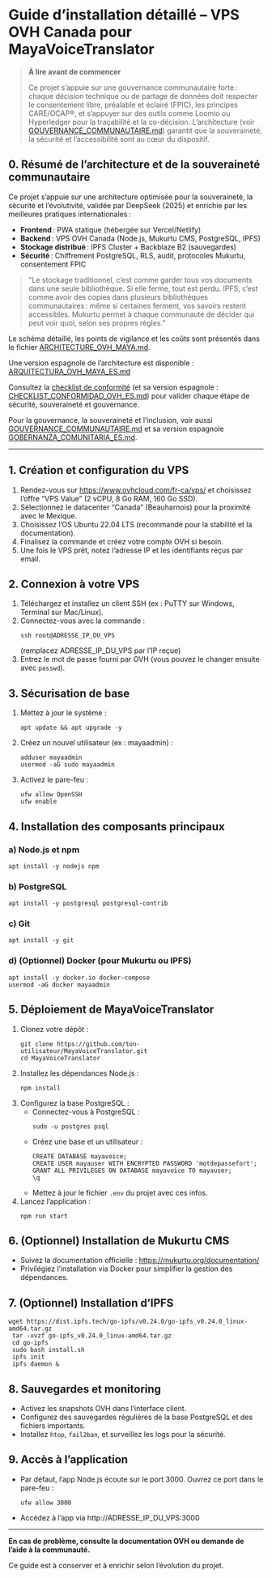 

# Guide d’installation détaillé – VPS OVH Canada pour MayaVoiceTranslator

> **À lire avant de commencer**
>
> Ce projet s’appuie sur une gouvernance communautaire forte : chaque décision technique ou de partage de données doit respecter le consentement libre, préalable et éclairé (FPIC), les principes CARE/OCAP®, et s’appuyer sur des outils comme Loomio ou Hyperledger pour la traçabilité et la co-décision. L’architecture (voir [GOUVERNANCE_COMMUNAUTAIRE.md](./docs/GOUVERNANCE_COMMUNAUTAIRE.md)) garantit que la souveraineté, la sécurité et l’accessibilité sont au cœur du dispositif.


## 0. Résumé de l’architecture et de la souveraineté communautaire


Ce projet s’appuie sur une architecture optimisée pour la souveraineté, la sécurité et l’évolutivité, validée par DeepSeek (2025) et enrichie par les meilleures pratiques internationales :

- **Frontend** : PWA statique (hébergée sur Vercel/Netlify)
- **Backend** : VPS OVH Canada (Node.js, Mukurtu CMS, PostgreSQL, IPFS)
- **Stockage distribué** : IPFS Cluster + Backblaze B2 (sauvegardes)
- **Sécurité** : Chiffrement PostgreSQL, RLS, audit, protocoles Mukurtu, consentement FPIC

> "Le stockage traditionnel, c’est comme garder tous vos documents dans une seule bibliothèque. Si elle ferme, tout est perdu. IPFS, c’est comme avoir des copies dans plusieurs bibliothèques communautaires : même si certaines ferment, vos savoirs restent accessibles. Mukurtu permet à chaque communauté de décider qui peut voir quoi, selon ses propres règles."

Le schéma détaillé, les points de vigilance et les coûts sont présentés dans le fichier [ARCHITECTURE_OVH_MAYA.md](./ARCHITECTURE_OVH_MAYA.md).

Une version espagnole de l’architecture est disponible : [ARQUITECTURA_OVH_MAYA_ES.md](./docs/translations/es/ARQUITECTURA_OVH_MAYA_ES.md)

Consultez la [checklist de conformité](./docs/CHECKLIST_CONFORMITE_OVH.md) (et sa version espagnole : [CHECKLIST_CONFORMIDAD_OVH_ES.md](./docs/translations/es/CHECKLIST_CONFORMIDAD_OVH_ES.md)) pour valider chaque étape de sécurité, souveraineté et gouvernance.

Pour la gouvernance, la souveraineté et l’inclusion, voir aussi [GOUVERNANCE_COMMUNAUTAIRE.md](./docs/GOUVERNANCE_COMMUNAUTAIRE.md) et sa version espagnole [GOBERNANZA_COMUNITARIA_ES.md](./docs/translations/es/GOBERNANZA_COMUNITARIA_ES.md).

---

## 1. Création et configuration du VPS

1. Rendez-vous sur https://www.ovhcloud.com/fr-ca/vps/ et choisissez l’offre “VPS Value” (2 vCPU, 8 Go RAM, 160 Go SSD).
2. Sélectionnez le datacenter “Canada” (Beauharnois) pour la proximité avec le Mexique.
3. Choisissez l’OS Ubuntu 22.04 LTS (recommandé pour la stabilité et la documentation).
4. Finalisez la commande et créez votre compte OVH si besoin.
5. Une fois le VPS prêt, notez l’adresse IP et les identifiants reçus par email.

## 2. Connexion à votre VPS

1. Téléchargez et installez un client SSH (ex : PuTTY sur Windows, Terminal sur Mac/Linux).
2. Connectez-vous avec la commande :
   ```
   ssh root@ADRESSE_IP_DU_VPS
   ```
   (remplacez ADRESSE_IP_DU_VPS par l’IP reçue)
3. Entrez le mot de passe fourni par OVH (vous pouvez le changer ensuite avec `passwd`).

## 3. Sécurisation de base

1. Mettez à jour le système :
   ```
   apt update && apt upgrade -y
   ```
2. Créez un nouvel utilisateur (ex : mayaadmin) :
   ```
   adduser mayaadmin
   usermod -aG sudo mayaadmin
   ```
3. Activez le pare-feu :
   ```
   ufw allow OpenSSH
   ufw enable
   ```

## 4. Installation des composants principaux

### a) Node.js et npm
```
apt install -y nodejs npm
```

### b) PostgreSQL
```
apt install -y postgresql postgresql-contrib
```

### c) Git
```
apt install -y git
```

### d) (Optionnel) Docker (pour Mukurtu ou IPFS)
```
apt install -y docker.io docker-compose
usermod -aG docker mayaadmin
```

## 5. Déploiement de MayaVoiceTranslator

1. Clonez votre dépôt :
   ```
   git clone https://github.com/ton-utilisateur/MayaVoiceTranslator.git
   cd MayaVoiceTranslator
   ```
2. Installez les dépendances Node.js :
   ```
   npm install
   ```
3. Configurez la base PostgreSQL :
   - Connectez-vous à PostgreSQL :
     ```
     sudo -u postgres psql
     ```
   - Créez une base et un utilisateur :
     ```
     CREATE DATABASE mayavoice;
     CREATE USER mayauser WITH ENCRYPTED PASSWORD 'motdepassefort';
     GRANT ALL PRIVILEGES ON DATABASE mayavoice TO mayauser;
     \q
     ```
   - Mettez à jour le fichier `.env` du projet avec ces infos.
4. Lancez l’application :
   ```
   npm run start
   ```

## 6. (Optionnel) Installation de Mukurtu CMS
- Suivez la documentation officielle : https://mukurtu.org/documentation/
- Privilégiez l’installation via Docker pour simplifier la gestion des dépendances.

## 7. (Optionnel) Installation d’IPFS
```
wget https://dist.ipfs.tech/go-ipfs/v0.24.0/go-ipfs_v0.24.0_linux-amd64.tar.gz
 tar -xvzf go-ipfs_v0.24.0_linux-amd64.tar.gz
 cd go-ipfs
 sudo bash install.sh
 ipfs init
 ipfs daemon &
```

## 8. Sauvegardes et monitoring
- Activez les snapshots OVH dans l’interface client.
- Configurez des sauvegardes régulières de la base PostgreSQL et des fichiers importants.
- Installez `htop`, `fail2ban`, et surveillez les logs pour la sécurité.

## 9. Accès à l’application
- Par défaut, l’app Node.js écoute sur le port 3000. Ouvrez ce port dans le pare-feu :
  ```
  ufw allow 3000
  ```
- Accédez à l’app via http://ADRESSE_IP_DU_VPS:3000

---

**En cas de problème, consulte la documentation OVH ou demande de l’aide à la communauté.**

Ce guide est à conserver et à enrichir selon l’évolution du projet.
